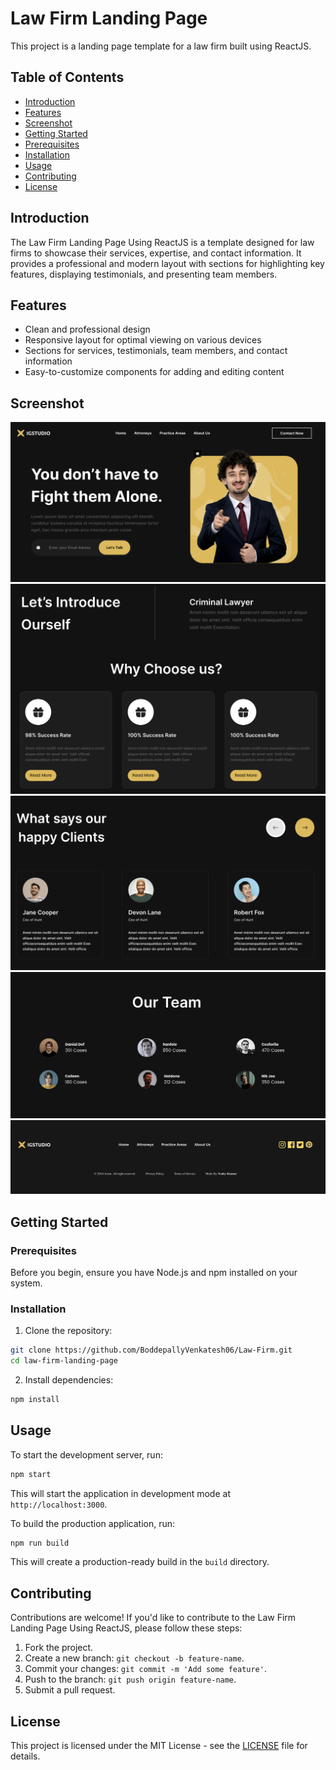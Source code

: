 # Law Firm Landing Page

This project is a landing page template for a law firm built using ReactJS.

## Table of Contents

- [Introduction](#introduction)
- [Features](#features)
- [Screenshot](#screenshot)
- [Getting Started](#getting-started)
- [Prerequisites](#prerequisites)
- [Installation](#installation)
- [Usage](#usage)
- [Contributing](#contributing)
- [License](#license)

## Introduction

The Law Firm Landing Page Using ReactJS is a template designed for law firms to showcase their services, expertise, and contact information. It provides a professional and modern layout with sections for highlighting key features, displaying testimonials, and presenting team members.

## Features

- Clean and professional design
- Responsive layout for optimal viewing on various devices
- Sections for services, testimonials, team members, and contact information
- Easy-to-customize components for adding and editing content

## Screenshot

![Home Page 1](ScreenShot/Home_Page.png)
![Home Page 2](ScreenShot/Home_page_2.png)
![Home Page 3](ScreenShot/Home_Page_3.png)
![Home Page 4](ScreenShot/Home_Page_4.png)
![Home Page 5](ScreenShot/Home_Page_5.png)

## Getting Started

### Prerequisites

Before you begin, ensure you have Node.js and npm installed on your system.

### Installation

1. Clone the repository:

```bash
git clone https://github.com/BoddepallyVenkatesh06/Law-Firm.git
cd law-firm-landing-page
```

2. Install dependencies:

```bash
npm install
```

## Usage

To start the development server, run:

```bash
npm start
```

This will start the application in development mode at `http://localhost:3000`.

To build the production application, run:

```bash
npm run build
```

This will create a production-ready build in the `build` directory.

## Contributing

Contributions are welcome! If you'd like to contribute to the Law Firm Landing Page Using ReactJS, please follow these steps:

1. Fork the project.
2. Create a new branch: `git checkout -b feature-name`.
3. Commit your changes: `git commit -m 'Add some feature'`.
4. Push to the branch: `git push origin feature-name`.
5. Submit a pull request.

## License

This project is licensed under the MIT License - see the [LICENSE](LICENSE) file for details.
